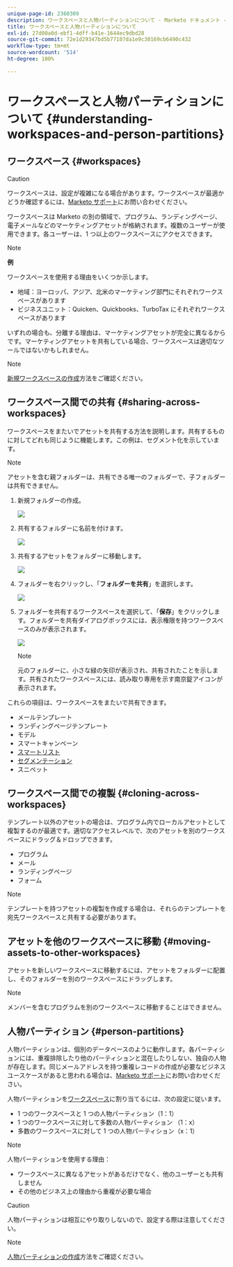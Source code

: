 ```yaml
---
unique-page-id: 2360309
description: ワークスペースと人物パーティションについて - Marketo ドキュメント - 製品ドキュメント
title: ワークスペースと人物パーティションについて
exl-id: 27d00a0d-ebf1-4dff-b41e-1644ec9dbd28
source-git-commit: 72e1d29347bd5b77107da1e9c30169cb6490c432
workflow-type: tm+mt
source-wordcount: '514'
ht-degree: 100%

---
```


# ワークスペースと人物パーティションについて {#understanding-workspaces-and-person-partitions}

## ワークスペース {#workspaces}

>[!CAUTION]
>
>ワークスペースは、設定が複雑になる場合があります。ワークスペースが最適かどうか確認するには、[Marketo サポート](https://nation.marketo.com/t5/Support/ct-p/Support)にお問い合わせください。

ワークスペースは Marketo の別の領域で、プログラム、ランディングページ、電子メールなどのマーケティングアセットが格納されます。複数のユーザーが使用できます。各ユーザーは、1 つ以上のワークスペースにアクセスできます。

>[!NOTE]
>
>**例**
>
>ワークスペースを使用する理由をいくつか示します。
>
>* 地域：ヨーロッパ、アジア、北米のマーケティング部門にそれぞれワークスペースがあります
>* ビジネスユニット：Quicken、Quickbooks、TurboTax にそれぞれワークスペースがあります
>
>いずれの場合も、分離する理由は、マーケティングアセットが完全に異なるからです。マーケティングアセットを共有している場合、ワークスペースは適切なツールではないかもしれません。

>[!NOTE]
>
>[新規ワークスペースの作成](/help/marketo/product-docs/administration/workspaces-and-person-partitions/create-a-new-workspace.md)方法をご確認ください。

## ワークスペース間での共有 {#sharing-across-workspaces}

ワークスペースをまたいでアセットを共有する方法を説明します。共有するものに対してどれも同じように機能します。この例は、セグメント化を示しています。

>[!NOTE]
>
>アセットを含む親フォルダーは、共有できる唯一のフォルダーで、子フォルダーは共有できません。

1. 新規フォルダーの作成。

   ![](assets/one.png)

1. 共有するフォルダーに名前を付けます。

   ![](assets/two.png)

1. 共有するアセットをフォルダーに移動します。

   ![](assets/three.png)

1. フォルダーを右クリックし、「**フォルダーを共有**」を選択します。

   ![](assets/four.png)

1. フォルダーを共有するワークスペースを選択して、「**保存**」をクリックします。フォルダーを共有ダイアログボックスには、表示権限を持つワークスペースのみが表示されます。

   ![](assets/image2015-5-27-11-3a6-3a40.png)

   >[!NOTE]
   >
   >元のフォルダーに、小さな緑の矢印が表示され、共有されたことを示します。共有されたワークスペースには、読み取り専用を示す南京錠アイコンが表示されます。

これらの項目は、ワークスペースをまたいで共有できます。

* メールテンプレート
* ランディングページテンプレート
* モデル
* スマートキャンペーン
* [スマートリスト](/help/marketo/product-docs/core-marketo-concepts/smart-lists-and-static-lists/using-smart-lists/reference-a-list-or-smart-list-across-workspaces.md)
* [セグメンテーション](/help/marketo/product-docs/administration/workspaces-and-person-partitions/share-segmentations-across-workspaces-and-partitions.md)
* スニペット

## ワークスペース間での複製 {#cloning-across-workspaces}

テンプレート以外のアセットの場合は、プログラム内でローカルアセットとして複製するのが最適です。適切なアクセスレベルで、次のアセットを別のワークスペースにドラッグ＆ドロップできます。

* プログラム
* メール
* ランディングページ
* フォーム

>[!NOTE]
>
>テンプレートを持つアセットの複製を作成する場合は、それらのテンプレートを宛先ワークスペースと共有する必要があります。

## アセットを他のワークスペースに移動 {#moving-assets-to-other-workspaces}

アセットを新しいワークスペースに移動するには、アセットをフォルダーに配置し、そのフォルダーを別のワークスペースにドラッグします。

>[!NOTE]
>
>メンバーを含むプログラムを別のワークスペースに移動することはできません。

## 人物パーティション {#person-partitions}

人物パーティションは、個別のデータベースのように動作します。各パーティションには、重複排除したり他のパーティションと混在したりしない、独自の人物が存在します。同じメールアドレスを持つ重複レコードの作成が必要なビジネスユースケースがあると思われる場合は、[Marketo サポート](https://nation.marketo.com/t5/Support/ct-p/Support)にお問い合わせください。

人物パーティションを[ワークスペース](create-a-new-workspace.md)に割り当てるには、次の設定に従います。

* 1 つのワークスペースと 1 つの人物パーティション（1：1）
* 1 つのワークスペースに対して多数の人物パーティション （1：x）
* 多数のワークスペースに対して 1 つの人物パーティション（x：1）

>[!NOTE]
>
>人物パーティションを使用する理由：
>
>* ワークスペースに異なるアセットがあるだけでなく、他のユーザーとも共有しません
>* その他のビジネス上の理由から重複が必要な場合


>[!CAUTION]
>
>人物パーティションは相互にやり取りしないので、設定する際は注意してください。

>[!NOTE]
>
>[人物パーティションの作成](/help/marketo/product-docs/administration/workspaces-and-person-partitions/create-a-person-partition.md)方法をご確認ください。
